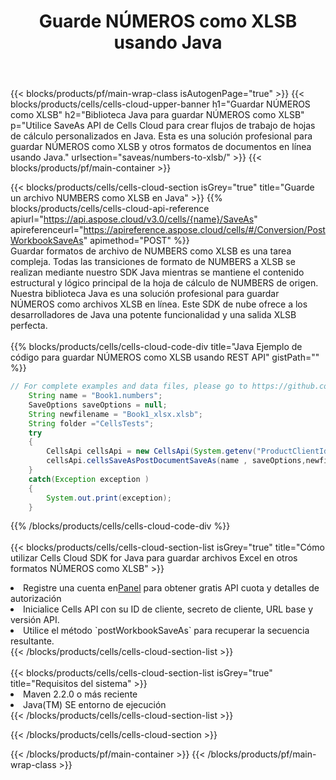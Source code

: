 ﻿---
title: Guarde NÚMEROS como XLSB usando Java
description:  Utilizando Aspose.Cells Cloud SDK for Java para guardar el archivo en formato NÚMEROS como archivo en formato XLSB.
---
{{< blocks/products/pf/main-wrap-class isAutogenPage="true" >}}
{{< blocks/products/cells/cells-cloud-upper-banner h1="Guardar NÚMEROS como XLSB" h2="Biblioteca Java para guardar NÚMEROS como XLSB" p="Utilice SaveAs API de Cells Cloud para crear flujos de trabajo de hojas de cálculo personalizados en Java. Esta es una solución profesional para guardar NÚMEROS como XLSB y otros formatos de documentos en línea usando Java." urlsection="saveas/numbers-to-xlsb/" >}}
{{< blocks/products/pf/main-container >}}

{{< blocks/products/cells/cells-cloud-section isGrey="true" title="Guarde un archivo NUMBERS como XLSB en Java" >}}
{{% blocks/products/cells/cells-cloud-api-reference apiurl="https://api.aspose.cloud/v3.0/cells/{name}/SaveAs" apireferenceurl="https://apireference.aspose.cloud/cells/#/Conversion/PostWorkbookSaveAs" apimethod="POST" %}}
<br/>
Guardar formatos de archivo de NUMBERS como XLSB es una tarea compleja. Todas las transiciones de formato de NUMBERS a XLSB se realizan mediante nuestro SDK Java mientras se mantiene el contenido estructural y lógico principal de la hoja de cálculo de NUMBERS de origen. Nuestra biblioteca Java es una solución profesional para guardar NÚMEROS como archivos XLSB en línea. Este SDK de nube ofrece a los desarrolladores de Java una potente funcionalidad y una salida XLSB perfecta.
<br/>
<br/>
{{% blocks/products/cells/cells-cloud-code-div title="Java Ejemplo de código para guardar NÚMEROS como XLSB usando REST API" gistPath="" %}}
  
```java
// For complete examples and data files, please go to https://github.com/aspose-cells-cloud/aspose-cells-cloud-java/
    String name = "Book1.numbers";
    SaveOptions saveOptions = null;
    String newfilename = "Book1_xlsx.xlsb";
    String folder ="CellsTests";
    try 
    {
        CellsApi cellsApi = new CellsApi(System.getenv("ProductClientId"), System.getenv("ProductClientSecret"));
        cellsApi.cellsSaveAsPostDocumentSaveAs(name , saveOptions,newfilename,false,false,folder,null,null,null,true);                       
    }
    catch(Exception exception )
    {
        System.out.print(exception);
    }
```
  
{{% /blocks/products/cells/cells-cloud-code-div %}}
<br/>
<br/>
{{< blocks/products/cells/cells-cloud-section-list isGrey="true" title="Cómo utilizar Cells Cloud SDK for Java para guardar archivos Excel en otros formatos NÚMEROS como XLSB" >}}
<li> Registre una cuenta en<a href="https://dashboard.aspose.cloud/">Panel</a> para obtener gratis API cuota y detalles de autorización</li>
<li>Inicialice Cells API con su ID de cliente, secreto de cliente, URL base y versión API.</li>
<li>Utilice el método `postWorkbookSaveAs` para recuperar la secuencia resultante.</li>
{{< /blocks/products/cells/cells-cloud-section-list >}}
<br/>
<br/>
{{< blocks/products/cells/cells-cloud-section-list isGrey="true" title="Requisitos del sistema" >}}
<li>Maven 2.2.0 o más reciente</li>
<li>Java(TM) SE entorno de ejecución</li>
{{< /blocks/products/cells/cells-cloud-section-list >}}

{{< /blocks/products/cells/cells-cloud-section >}}

{{< /blocks/products/pf/main-container >}}
{{< /blocks/products/pf/main-wrap-class >}}
